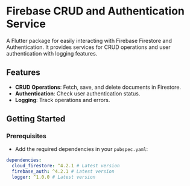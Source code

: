 # Firebase CRUD and Authentication Service

A Flutter package for easily interacting with Firebase Firestore and Authentication. It provides services for CRUD operations and user authentication with logging features.

## Features

- **CRUD Operations**: Fetch, save, and delete documents in Firestore.
- **Authentication**: Check user authentication status.
- **Logging**: Track operations and errors.

## Getting Started

### Prerequisites

- Add the required dependencies in your `pubspec.yaml`:

```yaml
dependencies:
  cloud_firestore: ^4.2.1 # Latest version
  firebase_auth: ^4.2.1 # Latest version
  logger: ^1.0.0 # Latest version
